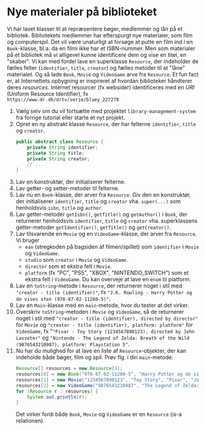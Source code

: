 # Nye materialer på biblioteket

Vi har lavet klasser til at repræsentere bøger, medlemmer og lån på et bibliotek. Bibliotekets medlemmer har efterspurgt nye materialer, som film og computerspil. Det vil være unaturligt at forsøge at putte en film ind i en `Book`-klasse, bl.a. da en filmi ikke har et ISBN-nummer. Men som materialer på et bibliotek må vi alligevel kunne identificere dem og vise en titel, en "skaber". Vi kan med fordel lave en superklasse `Resource`, der indeholder de fælles felter (`identifier`, `title`, `creator`) og fælles metoder til at "låne" materialet. Og så lade `Book`, `Movie` og `VideoGame` arve fra `Resource`. Et fun fact er, at Internettets opbygning er inspireret af hvordan biblioteker håndterer deres *resources*. Internet resourcer (fx websider) identificeres med en *URI* (Uniform Resource Identifier), fx `https://www.dr.dk/drtv/serie/bluey_227278`

1. Vælg selv om du vil fortsætte med projektet `library-management-system` fra forrige tutorial eller starte et nyt projekt.
2. Opret en ny abstrakt klasse `Resource`, der har felterne `identifier`, `title` og `creator`.
   ```java
   public abstract class Resource {
       private String identifier;
       private String title;
       private String creator;
       // ...
   }
   ```
3. Lav en konstruktør, der initialiserer felterne.
4. Lav getter- og setter-metoder til felterne.
5. Lav nu en `Book`-klasse, der arver fra `Resource`. Giv den en konstruktør, der initialiserer `identifier`, `title` og `creator` vha. `super(...)` som henholdsvis `isbn`, `title` og `author`.
6. Lav getter-metoder `getIsbn()`, `getTitle()` og `getAuthor()` i `Book`, der returnerer henholdsvis `identifier`, `title` og `creator` vha. superklassens getter-metoder `getIdentifier()`, `getTitle()` og `getCreator()`.
7. Lav tilsvarende en `Movie` og en `VideoGame`-klasse, der arver fra `Resource`. Vi bruger 
   - `ean` (stregkoden på bagsiden af filmen/spillet) som `identifier` i `Movie` og `VideoGame`.
   - `studio` som `creator` i `Movie` og `VideoGame`.
   - `director` som et ekstra felt i `Movie`.
   - `platform` (fx "PC", "PS5", "XBOX", "NINTENDO_SWITCH") som et ekstra felt i `VideoGame`. Du kan overveje at lave en `enum` til platform.
8. Lav en `toString`-metode i `Resource`, der returnerer noget i stil med `"creator - title (identifier)"`, fx `"J.K. Rowling - Harry Potter og de vises sten (978-87-02-11260-5)"`.
9. Lav en `Main`-klasse med en `main`-metode, hvor du tester at det virker.
10. Overskriv `toString`-metoden i `Movie` og `VideoGame`, så de returnerer noget i stil med `"creator - title (identifier), directed by director"` for `Movie` og `"creator - title (identifier), platform: platform"` for `VideoGame`, fx "`"Pixar - Toy Story (1234567890123), directed by John Lasseter"` og `"Nintendo - The Legend of Zelda: Breath of the Wild (9876543210987), platform: Playstation 5"`.
11. Nu har du mulighed for at lave en liste af `Resource`-objekter, der kan indeholde både bøger, film og spil. Prøv flg. i din `main`-metode:
    ```java
    Resource[] resources = new Resource[3];
    resources[0] = new Book("978-87-02-11260-5", "Harry Potter og de vises sten", "J.K. Rowling");
    resources[1] = new Movie("1234567890123", "Toy Story", "Pixar", "John Lasseter");
    resources[2] = new VideoGame("9876543210987", "The Legend of Zelda: Breath of the Wild", "Nintendo", Platform.PLAYSTATION_5);
    for (Resource r : resources) {
        System.out.println(r);
    }
    ```
    Det virker fordi både `Book`, `Movie` og `VideoGame` er en `Resource` (is-a relationen).

